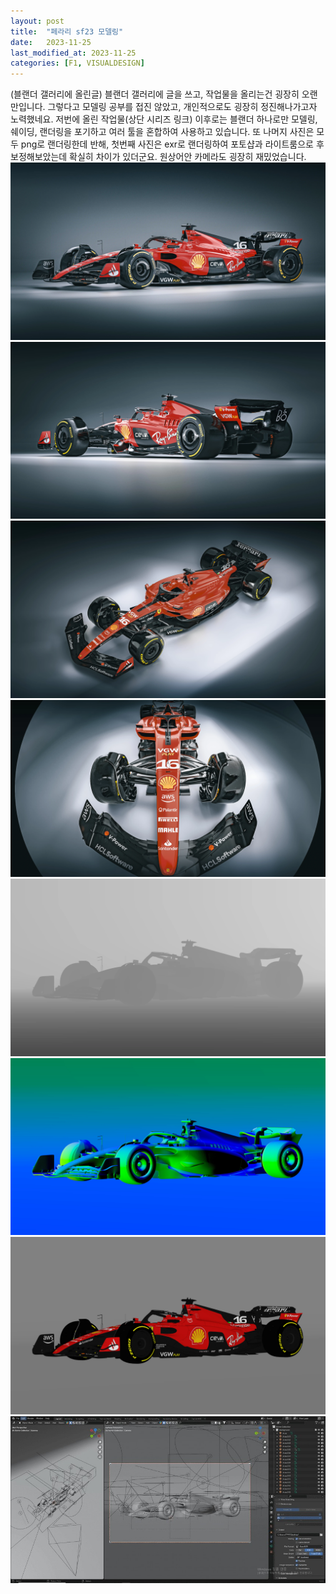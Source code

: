 ```yaml
---
layout: post
title:  "페라리 sf23 모델링"
date:   2023-11-25
last_modified_at: 2023-11-25
categories: [F1, VISUALDESIGN]
---
```


(블랜더 갤러리에 올린글)
블랜더 갤러리에 글을 쓰고, 작업물을 올리는건 굉장히 오랜만입니다. 그렇다고 모델링 공부를 접진 않았고, 개인적으로도 굉장히 정진해나가고자 노력했네요. 저번에 올린 작업물(상단 시리즈 링크) 이후로는 블랜더 하나로만 모델링, 쉐이딩, 랜더링을 포기하고 여러 툴을 혼합하여 사용하고 있습니다. 또 나머지 사진은 모두 png로 랜더링한데 반해, 첫번째 사진은 exr로 랜더링하여 포토샵과 라이트룸으로 후보정해보았는데 확실히 차이가 있더군요. 원상어안 카메라도 굉장히 재밌었습니다.
![image](https://raw.githubusercontent.com/whoisrealminjueun/images/main/sf23/main.webp?token=GHSAT0AAAAAACLXEZ3RL4VXUZVQRWH6ZKAUZMKYA7Q)
![image](https://raw.githubusercontent.com/whoisrealminjueun/images/main/sf23/back.webp?token=GHSAT0AAAAAACLXEZ3RGCWA2QXVGGW5D7KIZMKX4YQ)
![image](https://raw.githubusercontent.com/whoisrealminjueun/images/main/sf23/top.webp?token=GHSAT0AAAAAACLXEZ3R7ZUTGOUOZCLLQC2OZMKX5UA)
![image](https://raw.githubusercontent.com/whoisrealminjueun/images/main/sf23/untitled-2.webp?token=GHSAT0AAAAAACLXEZ3R7TBFE37UHUQMB33OZMKX6EQ)
![image](https://raw.githubusercontent.com/whoisrealminjueun/images/main/sf23/mist.webp?token=GHSAT0AAAAAACLXEZ3RJSPKJ6ZG36CI6PMCZMKX7CQ)
![images](https://raw.githubusercontent.com/whoisrealminjueun/images/main/sf23/normal.webp?token=GHSAT0AAAAAACLXEZ3RWVMTVN5LXOYEVTBUZMKX7OA)
![images](https://raw.githubusercontent.com/whoisrealminjueun/images/main/sf23/diffcol.webp?token=GHSAT0AAAAAACLXEZ3QU5SQ5HE5447264FSZMKX76A)
![images](https://raw.githubusercontent.com/whoisrealminjueun/images/main/sf23/KakaoTalk_20231226_210945082.png?token=GHSAT0AAAAAACLXEZ3RZ36WMOBL6O2VS3NSZMKYM3A)
